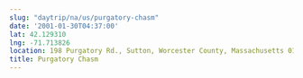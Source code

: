 ```yaml
---
slug: "daytrip/na/us/purgatory-chasm"
date: '2001-01-30T04:37:00'
lat: 42.129310
lng: -71.713826
location: 198 Purgatory Rd., Sutton, Worcester County, Massachusetts 01590, United States
title: Purgatory Chasm
---
```



